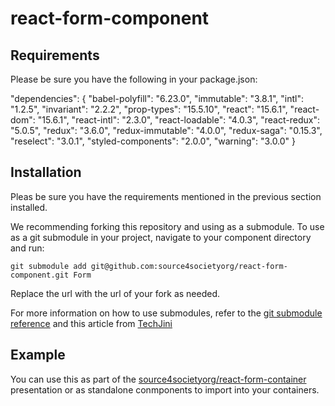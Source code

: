 # react-form-component

## Requirements

Please be sure you have the following in your package.json:

   "dependencies": {
     "babel-polyfill": "6.23.0",
     "immutable": "3.8.1",
     "intl": "1.2.5",
     "invariant": "2.2.2",
     "prop-types": "15.5.10",
     "react": "15.6.1",
     "react-dom": "15.6.1",
     "react-intl": "2.3.0",
     "react-loadable": "4.0.3",
     "react-redux": "5.0.5",
     "redux": "3.6.0",
     "redux-immutable": "4.0.0",
     "redux-saga": "0.15.3",
     "reselect": "3.0.1",
     "styled-components": "2.0.0",
     "warning": "3.0.0"
   }

## Installation

Pleas be sure you have the requirements mentioned in the previous section installed.

We recommending forking this repository and using as a submodule. To use as a git submodule in your project, navigate to your component directory and run:

    git submodule add git@github.com:source4societyorg/react-form-component.git Form

Replace the url with the url of your fork as needed.

For more information on how to use submodules, refer to the [git submodule reference](https://git-scm.com/docs/git-submodule) and this article from [TechJini](http://www.techjini.com/blog/working-with-git-submodules/)

## Example

You can use this as part of the [source4societyorg/react-form-container](https://github.com/source4societyorg/react-form-container.git) presentation or as standalone conmponents to import into your containers.
